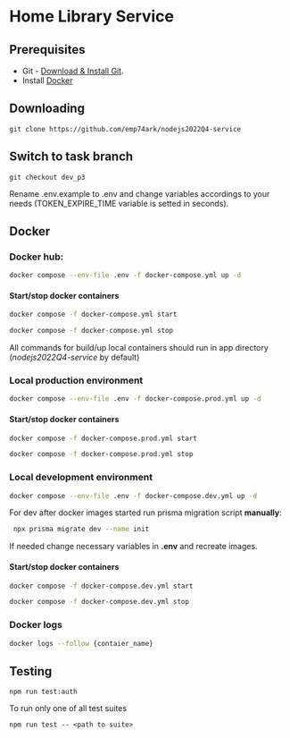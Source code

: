# Home Library Service

## Prerequisites

- Git - [Download & Install Git](https://git-scm.com/downloads).
- Install [Docker](https://docs.docker.com/engine/install/)

## Downloading

```
git clone https://github.com/emp74ark/nodejs2022Q4-service
```

## Switch to task branch

```
git checkout dev_p3
```

Rename .env.example to .env and change variables accordings to your needs (TOKEN_EXPIRE_TIME variable is setted in
seconds).

## Docker

### Docker hub:

```bash
docker compose --env-file .env -f docker-compose.yml up -d
```

#### Start/stop docker containers

```bash
docker compose -f docker-compose.yml start
```

```bash
docker compose -f docker-compose.yml stop
```

All commands for build/up local containers should run in app directory (_nodejs2022Q4-service_ by default)

### Local production environment

```bash
docker compose --env-file .env -f docker-compose.prod.yml up -d
```

#### Start/stop docker containers

```bash
docker compose -f docker-compose.prod.yml start
```

```bash
docker compose -f docker-compose.prod.yml stop
```

### Local development environment

```bash
docker compose --env-file .env -f docker-compose.dev.yml up -d
```

For dev after docker images started run prisma migration script **manually**:

```bash
 npx prisma migrate dev --name init
```

If needed change necessary variables in **.env** and recreate images.

#### Start/stop docker containers

```bash
docker compose -f docker-compose.dev.yml start
```

```bash
docker compose -f docker-compose.dev.yml stop
```

### Docker logs

```bash
docker logs --follow {contaier_name}
```

## Testing

```
npm run test:auth
```

To run only one of all test suites

```
npm run test -- <path to suite>
```

